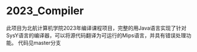 # 2023_Compiler
此项目为北航计算机学院2023年编译课程项目，完整的用Java语言实现了针对SysY语言的编译器，可以将源代码翻译为可运行的Mips语言，并具有错误处理功能。
代码见master分支
